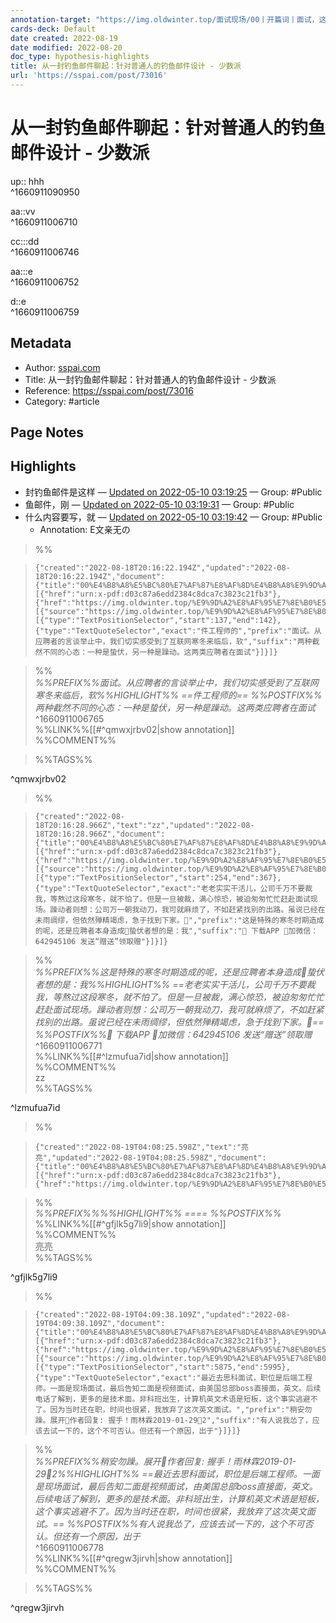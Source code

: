 ```yaml
---
annotation-target: "https://img.oldwinter.top/面试现场/00丨开篇词丨面试，这样做会功到自然成.pdf"
cards-deck: Default
date created: 2022-08-19
date modified: 2022-08-20
doc_type: hypothesis-highlights
title: 从一封钓鱼邮件聊起：针对普通人的钓鱼邮件设计 - 少数派
url: 'https://sspai.com/post/73016'
---
```


# 从一封钓鱼邮件聊起：针对普通人的钓鱼邮件设计 - 少数派

up:: hhh  
^1660911090950

aa::vv  
^1660911006710

cc:::dd  
^1660911006746

aa:::e  
^1660911006752

d::e  
^1660911006759

## Metadata

- Author: [sspai.com]()
- Title: 从一封钓鱼邮件聊起：针对普通人的钓鱼邮件设计 - 少数派
- Reference: https://sspai.com/post/73016
- Category: #article

## Page Notes

## Highlights

- 封钓鱼邮件是这样 — [Updated on 2022-05-10 03:19:25](https://hyp.is/8LUrHM_MEey9wF92KdypKg/sspai.com/post/73016) — Group: #Public
- 鱼邮件，刚 — [Updated on 2022-05-10 03:19:31](https://hyp.is/892Lms_MEeyPBvMW_br8gg/sspai.com/post/73016) — Group: #Public
- 什么内容要写，就 — [Updated on 2022-05-10 03:19:42](https://hyp.is/-mdJus_MEeyspLs5OftgjQ/sspai.com/post/73016) — Group: #Public
    - Annotation: E文亲无の

>%%

>
>```annotation-json
>{"created":"2022-08-18T20:16:22.194Z","updated":"2022-08-18T20:16:22.194Z","document":{"title":"00%E4%B8%A8%E5%BC%80%E7%AF%87%E8%AF%8D%E4%B8%A8%E9%9D%A2%E8%AF%95%EF%BC%8C%E8%BF%99%E6%A0%B7%E5%81%9A%E4%BC%9A%E5%8A%9F%E5%88%B0%E8%87%AA%E7%84%B6%E6%88%90.pdf","link":[{"href":"urn:x-pdf:d03c87a6edd2384c8dca7c3823c21fb3"},{"href":"https://img.oldwinter.top/%E9%9D%A2%E8%AF%95%E7%8E%B0%E5%9C%BA/00%E4%B8%A8%E5%BC%80%E7%AF%87%E8%AF%8D%E4%B8%A8%E9%9D%A2%E8%AF%95%EF%BC%8C%E8%BF%99%E6%A0%B7%E5%81%9A%E4%BC%9A%E5%8A%9F%E5%88%B0%E8%87%AA%E7%84%B6%E6%88%90.pdf"}],"documentFingerprint":"d03c87a6edd2384c8dca7c3823c21fb3"},"uri":"https://img.oldwinter.top/%E9%9D%A2%E8%AF%95%E7%8E%B0%E5%9C%BA/00%E4%B8%A8%E5%BC%80%E7%AF%87%E8%AF%8D%E4%B8%A8%E9%9D%A2%E8%AF%95%EF%BC%8C%E8%BF%99%E6%A0%B7%E5%81%9A%E4%BC%9A%E5%8A%9F%E5%88%B0%E8%87%AA%E7%84%B6%E6%88%90.pdf","target":[{"source":"https://img.oldwinter.top/%E9%9D%A2%E8%AF%95%E7%8E%B0%E5%9C%BA/00%E4%B8%A8%E5%BC%80%E7%AF%87%E8%AF%8D%E4%B8%A8%E9%9D%A2%E8%AF%95%EF%BC%8C%E8%BF%99%E6%A0%B7%E5%81%9A%E4%BC%9A%E5%8A%9F%E5%88%B0%E8%87%AA%E7%84%B6%E6%88%90.pdf","selector":[{"type":"TextPositionSelector","start":137,"end":142},{"type":"TextQuoteSelector","exact":"件工程师的","prefix":"面试。从应聘者的言谈举止中，我们切实感受到了互联网寒冬来临后，软","suffix":"两种截然不同的心态：一种是蛰伏，另一种是躁动。这两类应聘者在面试"}]}]}
>```
>

>%%  
>*%%PREFIX%%面试。从应聘者的言谈举止中，我们切实感受到了互联网寒冬来临后，软%%HIGHLIGHT%% ==件工程师的== %%POSTFIX%%两种截然不同的心态：一种是蛰伏，另一种是躁动。这两类应聘者在面试*  
^1660911006765  
>%%LINK%%[[#^qmwxjrbv02|show annotation]]  
>%%COMMENT%%

>

>%%TAGS%%

>

^qmwxjrbv02

>%%

>
>```annotation-json
>{"created":"2022-08-18T20:16:28.966Z","text":"zz","updated":"2022-08-18T20:16:28.966Z","document":{"title":"00%E4%B8%A8%E5%BC%80%E7%AF%87%E8%AF%8D%E4%B8%A8%E9%9D%A2%E8%AF%95%EF%BC%8C%E8%BF%99%E6%A0%B7%E5%81%9A%E4%BC%9A%E5%8A%9F%E5%88%B0%E8%87%AA%E7%84%B6%E6%88%90.pdf","link":[{"href":"urn:x-pdf:d03c87a6edd2384c8dca7c3823c21fb3"},{"href":"https://img.oldwinter.top/%E9%9D%A2%E8%AF%95%E7%8E%B0%E5%9C%BA/00%E4%B8%A8%E5%BC%80%E7%AF%87%E8%AF%8D%E4%B8%A8%E9%9D%A2%E8%AF%95%EF%BC%8C%E8%BF%99%E6%A0%B7%E5%81%9A%E4%BC%9A%E5%8A%9F%E5%88%B0%E8%87%AA%E7%84%B6%E6%88%90.pdf"}],"documentFingerprint":"d03c87a6edd2384c8dca7c3823c21fb3"},"uri":"https://img.oldwinter.top/%E9%9D%A2%E8%AF%95%E7%8E%B0%E5%9C%BA/00%E4%B8%A8%E5%BC%80%E7%AF%87%E8%AF%8D%E4%B8%A8%E9%9D%A2%E8%AF%95%EF%BC%8C%E8%BF%99%E6%A0%B7%E5%81%9A%E4%BC%9A%E5%8A%9F%E5%88%B0%E8%87%AA%E7%84%B6%E6%88%90.pdf","target":[{"source":"https://img.oldwinter.top/%E9%9D%A2%E8%AF%95%E7%8E%B0%E5%9C%BA/00%E4%B8%A8%E5%BC%80%E7%AF%87%E8%AF%8D%E4%B8%A8%E9%9D%A2%E8%AF%95%EF%BC%8C%E8%BF%99%E6%A0%B7%E5%81%9A%E4%BC%9A%E5%8A%9F%E5%88%B0%E8%87%AA%E7%84%B6%E6%88%90.pdf","selector":[{"type":"TextPositionSelector","start":254,"end":367},{"type":"TextQuoteSelector","exact":"老老实实干活儿，公司千万不要裁我，等熬过这段寒冬，就不怕了。但是一旦被裁，满心惊恐，被迫匆匆忙忙赶赴面试现场。躁动者则想：公司万一朝我动刀，我可就麻烦了，不如赶紧找别的出路。虽说已经在未雨绸缪，但依然殚精竭虑，急于找到下家。","prefix":"这是特殊的寒冬时期造成的呢，还是应聘者本身造成蛰伏者想的是：我","suffix":" 下载APP 加微信：642945106 发送“赠送”领取赠"}]}]}
>```
>

>%%  
>*%%PREFIX%%这是特殊的寒冬时期造成的呢，还是应聘者本身造成蛰伏者想的是：我%%HIGHLIGHT%% ==老老实实干活儿，公司千万不要裁我，等熬过这段寒冬，就不怕了。但是一旦被裁，满心惊恐，被迫匆匆忙忙赶赴面试现场。躁动者则想：公司万一朝我动刀，我可就麻烦了，不如赶紧找别的出路。虽说已经在未雨绸缪，但依然殚精竭虑，急于找到下家。== %%POSTFIX%% 下载APP 加微信：642945106 发送“赠送”领取赠*  
^1660911006771  
>%%LINK%%[[#^lzmufua7id|show annotation]]  
>%%COMMENT%%  
>zz  
>%%TAGS%%

>

^lzmufua7id

>%%

>
>```annotation-json
>{"created":"2022-08-19T04:08:25.598Z","text":"亮亮","updated":"2022-08-19T04:08:25.598Z","document":{"title":"00%E4%B8%A8%E5%BC%80%E7%AF%87%E8%AF%8D%E4%B8%A8%E9%9D%A2%E8%AF%95%EF%BC%8C%E8%BF%99%E6%A0%B7%E5%81%9A%E4%BC%9A%E5%8A%9F%E5%88%B0%E8%87%AA%E7%84%B6%E6%88%90.pdf","link":[{"href":"urn:x-pdf:d03c87a6edd2384c8dca7c3823c21fb3"},{"href":"https://img.oldwinter.top/%E9%9D%A2%E8%AF%95%E7%8E%B0%E5%9C%BA/00%E4%B8%A8%E5%BC%80%E7%AF%87%E8%AF%8D%E4%B8%A8%E9%9D%A2%E8%AF%95%EF%BC%8C%E8%BF%99%E6%A0%B7%E5%81%9A%E4%BC%9A%E5%8A%9F%E5%88%B0%E8%87%AA%E7%84%B6%E6%88%90.pdf"}],"documentFingerprint":"d03c87a6edd2384c8dca7c3823c21fb3"},"uri":"https://img.oldwinter.top/%E9%9D%A2%E8%AF%95%E7%8E%B0%E5%9C%BA/00%E4%B8%A8%E5%BC%80%E7%AF%87%E8%AF%8D%E4%B8%A8%E9%9D%A2%E8%AF%95%EF%BC%8C%E8%BF%99%E6%A0%B7%E5%81%9A%E4%BC%9A%E5%8A%9F%E5%88%B0%E8%87%AA%E7%84%B6%E6%88%90.pdf"}
>```
>

>%%  
>*%%PREFIX%%%%HIGHLIGHT%% ==== %%POSTFIX%%*  
>%%LINK%%[[#^gfjlk5g7li9|show annotation]]  
>%%COMMENT%%  
>亮亮  
>%%TAGS%%

>

^gfjlk5g7li9

>%%

>
>```annotation-json
>{"created":"2022-08-19T04:09:38.109Z","updated":"2022-08-19T04:09:38.109Z","document":{"title":"00%E4%B8%A8%E5%BC%80%E7%AF%87%E8%AF%8D%E4%B8%A8%E9%9D%A2%E8%AF%95%EF%BC%8C%E8%BF%99%E6%A0%B7%E5%81%9A%E4%BC%9A%E5%8A%9F%E5%88%B0%E8%87%AA%E7%84%B6%E6%88%90.pdf","link":[{"href":"urn:x-pdf:d03c87a6edd2384c8dca7c3823c21fb3"},{"href":"https://img.oldwinter.top/%E9%9D%A2%E8%AF%95%E7%8E%B0%E5%9C%BA/00%E4%B8%A8%E5%BC%80%E7%AF%87%E8%AF%8D%E4%B8%A8%E9%9D%A2%E8%AF%95%EF%BC%8C%E8%BF%99%E6%A0%B7%E5%81%9A%E4%BC%9A%E5%8A%9F%E5%88%B0%E8%87%AA%E7%84%B6%E6%88%90.pdf"}],"documentFingerprint":"d03c87a6edd2384c8dca7c3823c21fb3"},"uri":"https://img.oldwinter.top/%E9%9D%A2%E8%AF%95%E7%8E%B0%E5%9C%BA/00%E4%B8%A8%E5%BC%80%E7%AF%87%E8%AF%8D%E4%B8%A8%E9%9D%A2%E8%AF%95%EF%BC%8C%E8%BF%99%E6%A0%B7%E5%81%9A%E4%BC%9A%E5%8A%9F%E5%88%B0%E8%87%AA%E7%84%B6%E6%88%90.pdf","target":[{"source":"https://img.oldwinter.top/%E9%9D%A2%E8%AF%95%E7%8E%B0%E5%9C%BA/00%E4%B8%A8%E5%BC%80%E7%AF%87%E8%AF%8D%E4%B8%A8%E9%9D%A2%E8%AF%95%EF%BC%8C%E8%BF%99%E6%A0%B7%E5%81%9A%E4%BC%9A%E5%8A%9F%E5%88%B0%E8%87%AA%E7%84%B6%E6%88%90.pdf","selector":[{"type":"TextPositionSelector","start":5875,"end":5995},{"type":"TextQuoteSelector","exact":"最近去思科面试，职位是后端工程师。一面是现场面试，最后告知二面是视频面试，由美国总部boss直接面，英文。后续电话了解到，更多的是技术面。非科班出生，计算机英文术语是短板，这个事实逃避不了。因为当时还在职，时间也很紧，我放弃了这次英文面试。","prefix":"稍安勿躁。展开作者回复: 握手！雨林霖2019-01-292","suffix":"有人说我怂了，应该去试一下的，这个不可否认。但还有一个原因，出于"}]}]}
>```
>

>%%  
>*%%PREFIX%%稍安勿躁。展开作者回复: 握手！雨林霖2019-01-292%%HIGHLIGHT%% ==最近去思科面试，职位是后端工程师。一面是现场面试，最后告知二面是视频面试，由美国总部boss直接面，英文。后续电话了解到，更多的是技术面。非科班出生，计算机英文术语是短板，这个事实逃避不了。因为当时还在职，时间也很紧，我放弃了这次英文面试。== %%POSTFIX%%有人说我怂了，应该去试一下的，这个不可否认。但还有一个原因，出于*  
^1660911006778  
>%%LINK%%[[#^qregw3jirvh|show annotation]]  
>%%COMMENT%%

>

>%%TAGS%%

>

^qregw3jirvh
